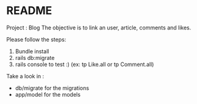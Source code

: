 # README

Project : Blog 
The objective is to link an user, article, comments and likes.

Please follow the steps: 
1. Bundle install 
2. rails db:migrate
3. rails console to test :) (ex: tp Like.all or tp Comment.all)

Take a look in : 
- db/migrate for the migrations
- app/model for the models 



